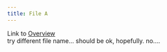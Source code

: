 ```yaml
---
title: File A
---
```

Link to [Overview](../overview)  
try different file name... should be ok, hopefully. no....
